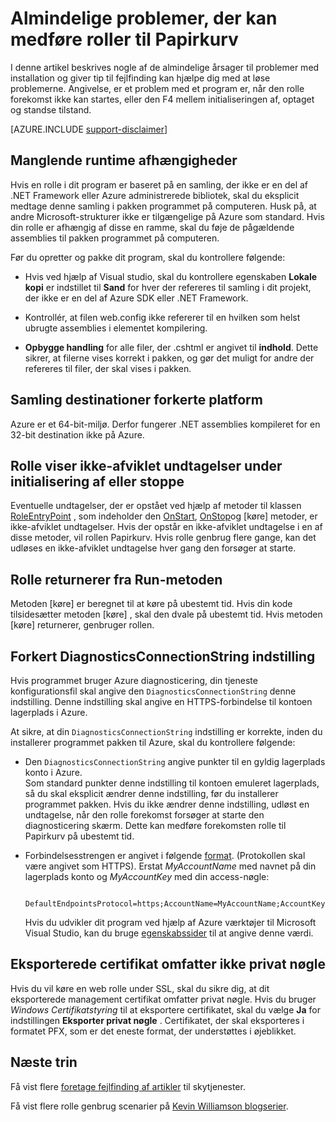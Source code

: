 <properties
   pageTitle="Almindelige årsager til skybaseret tjeneste roller genbrug | Microsoft Azure"
   description="En skybaseret tjeneste rolle, der pludselig genbruger kan medføre længere nedetid. Her er nogle almindelige problemer, der kan medføre roller genbruges, der kan hjælpe dig med at reducere nedetid."
   services="cloud-services"
   documentationCenter=""
   authors="simonxjx"
   manager="felixwu"
   editor=""
   tags="top-support-issue"/>
<tags
   ms.service="cloud-services"
   ms.devlang="na"
   ms.topic="article"
   ms.tgt_pltfrm="na"
   ms.workload="tbd"
   ms.date="09/02/2016"
   ms.author="v-six" />

# <a name="common-issues-that-cause-roles-to-recycle"></a>Almindelige problemer, der kan medføre roller til Papirkurv

I denne artikel beskrives nogle af de almindelige årsager til problemer med installation og giver tip til fejlfinding kan hjælpe dig med at løse problemerne. Angivelse, er et problem med et program er, når den rolle forekomst ikke kan startes, eller den F4 mellem initialiseringen af, optaget og standse tilstand.

[AZURE.INCLUDE [support-disclaimer](../../includes/support-disclaimer.md)]

## <a name="missing-runtime-dependencies"></a>Manglende runtime afhængigheder

Hvis en rolle i dit program er baseret på en samling, der ikke er en del af .NET Framework eller Azure administrerede bibliotek, skal du eksplicit medtage denne samling i pakken programmet på computeren. Husk på, at andre Microsoft-strukturer ikke er tilgængelige på Azure som standard. Hvis din rolle er afhængig af disse en ramme, skal du føje de pågældende assemblies til pakken programmet på computeren.

Før du opretter og pakke dit program, skal du kontrollere følgende:

- Hvis ved hjælp af Visual studio, skal du kontrollere egenskaben **Lokale kopi** er indstillet til **Sand** for hver der refereres til samling i dit projekt, der ikke er en del af Azure SDK eller .NET Framework.

- Kontrollér, at filen web.config ikke refererer til en hvilken som helst ubrugte assemblies i elementet kompilering.

- **Opbygge handling** for alle filer, der .cshtml er angivet til **indhold**. Dette sikrer, at filerne vises korrekt i pakken, og gør det muligt for andre der refereres til filer, der skal vises i pakken.

## <a name="assembly-targets-wrong-platform"></a>Samling destinationer forkerte platform

Azure er et 64-bit-miljø. Derfor fungerer .NET assemblies kompileret for en 32-bit destination ikke på Azure.

## <a name="role-throws-unhandled-exceptions-while-initializing-or-stopping"></a>Rolle viser ikke-afviklet undtagelser under initialisering af eller stoppe

Eventuelle undtagelser, der er opstået ved hjælp af metoder til klassen [RoleEntryPoint] , som indeholder den [OnStart], [OnStop]og [køre] metoder, er ikke-afviklet undtagelser. Hvis der opstår en ikke-afviklet undtagelse i en af disse metoder, vil rollen Papirkurv. Hvis rolle genbrug flere gange, kan det udløses en ikke-afviklet undtagelse hver gang den forsøger at starte.

## <a name="role-returns-from-run-method"></a>Rolle returnerer fra Run-metoden

Metoden [køre] er beregnet til at køre på ubestemt tid. Hvis din kode tilsidesætter metoden [køre] , skal den dvale på ubestemt tid. Hvis metoden [køre] returnerer, genbruger rollen.

## <a name="incorrect-diagnosticsconnectionstring-setting"></a>Forkert DiagnosticsConnectionString indstilling

Hvis programmet bruger Azure diagnosticering, din tjeneste konfigurationsfil skal angive den `DiagnosticsConnectionString` denne indstilling. Denne indstilling skal angive en HTTPS-forbindelse til kontoen lagerplads i Azure.

At sikre, at din `DiagnosticsConnectionString` indstilling er korrekte, inden du installerer programmet pakken til Azure, skal du kontrollere følgende:  

- Den `DiagnosticsConnectionString` angive punkter til en gyldig lagerplads konto i Azure.  
  Som standard punkter denne indstilling til kontoen emuleret lagerplads, så du skal eksplicit ændrer denne indstilling, før du installerer programmet pakken. Hvis du ikke ændrer denne indstilling, udløst en undtagelse, når den rolle forekomst forsøger at starte den diagnosticering skærm. Dette kan medføre forekomsten rolle til Papirkurv på ubestemt tid.

- Forbindelsesstrengen er angivet i følgende [format](../storage/storage-configure-connection-string.md). (Protokollen skal være angivet som HTTPS). Erstat *MyAccountName* med navnet på din lagerplads konto og *MyAccountKey* med din access-nøgle:    

        DefaultEndpointsProtocol=https;AccountName=MyAccountName;AccountKey=MyAccountKey

  Hvis du udvikler dit program ved hjælp af Azure værktøjer til Microsoft Visual Studio, kan du bruge [egenskabssider](https://msdn.microsoft.com/library/ee405486) til at angive denne værdi.

## <a name="exported-certificate-does-not-include-private-key"></a>Eksporterede certifikat omfatter ikke privat nøgle

Hvis du vil køre en web rolle under SSL, skal du sikre dig, at dit eksporterede management certifikat omfatter privat nøgle. Hvis du bruger *Windows Certifikatstyring* til at eksportere certifikatet, skal du vælge **Ja** for indstillingen **Eksporter privat nøgle** . Certifikatet, der skal eksporteres i formatet PFX, som er det eneste format, der understøttes i øjeblikket.

## <a name="next-steps"></a>Næste trin

Få vist flere [foretage fejlfinding af artikler](https://azure.microsoft.com/documentation/articles/?tag=top-support-issue&product=cloud-services) til skytjenester.

Få vist flere rolle genbrug scenarier på [Kevin Williamson blogserier](http://blogs.msdn.com/b/kwill/archive/2013/08/09/windows-azure-paas-compute-diagnostics-data.aspx).

[RoleEntryPoint]: https://msdn.microsoft.com/library/microsoft.windowsazure.serviceruntime.roleentrypoint.aspx
[OnStart]: https://msdn.microsoft.com/library/microsoft.windowsazure.serviceruntime.roleentrypoint.onstart.aspx
[OnStop]: https://msdn.microsoft.com/library/microsoft.windowsazure.serviceruntime.roleentrypoint.onstop.aspx
[Kør]: https://msdn.microsoft.com/library/microsoft.windowsazure.serviceruntime.roleentrypoint.run.aspx
